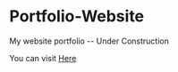 # Portfolio-Website
My website portfolio -- Under Construction

You can visit [Here](https://rakshithca10.github.io/Portfolio-Website/)

